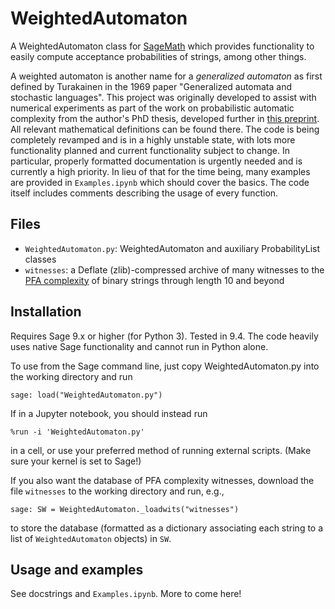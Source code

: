 # WeightedAutomaton

A WeightedAutomaton class for [SageMath](https://www.sagemath.org/) which
provides functionality to easily compute acceptance probabilities of strings,
among other things. 

A weighted automaton is another name for a *generalized automaton* as first
defined by Turakainen in the 1969 paper "Generalized automata and stochastic
languages". This project was originally developed to assist with numerical
experiments as part of the work on probabilistic automatic complexity from the
author's PhD thesis, developed further in [this
preprint](https://arxiv.org/abs/2402.13376). All relevant mathematical
definitions can be found there.
The code is being completely revamped and is in a highly unstable state, with
lots more functionality planned and current functionality subject to change. In
particular, properly formatted documentation is urgently needed and is currently
a high priority. In lieu of that for the time being, many examples are provided
in ``Examples.ipynb`` which should cover the basics. The code itself includes
comments describing the usage of every function.

## Files
* ``WeightedAutomaton.py``: WeightedAutomaton and auxiliary ProbabilityList classes
* ``witnesses``: a Deflate (zlib)-compressed archive of many witnesses to the [PFA
  complexity](https://arxiv.org/abs/2402.13376) of binary strings through length
  10 and beyond

## Installation
Requires Sage 9.x or higher (for Python 3). Tested in 9.4. The code heavily uses
native Sage functionality and cannot run in Python alone.

To use from the Sage command line, just copy WeightedAutomaton.py into the
working directory and run
 
    sage: load("WeightedAutomaton.py")

If in a Jupyter notebook, you should instead run

    %run -i 'WeightedAutomaton.py'

in a cell, or use your preferred method of running external scripts. (Make sure
your kernel is set to Sage!)

If you also want the database of PFA complexity witnesses, download the file
``witnesses`` to the working directory and run, e.g.,

    sage: SW = WeightedAutomaton._loadwits("witnesses")
    
to store the database (formatted as a dictionary associating each string to a
list of ``WeightedAutomaton`` objects) in ``SW``.

## Usage and examples

See docstrings and ``Examples.ipynb``. More to come here!
